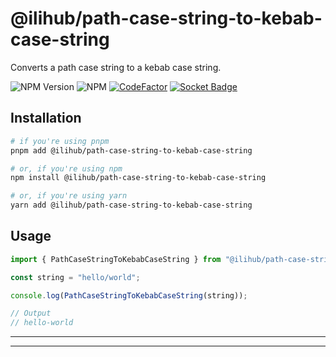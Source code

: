 # @ilihub/path-case-string-to-kebab-case-string

Converts a path case string to a kebab case string.

![NPM Version](https://img.shields.io/npm/v/%40ilihub%2Fpath-case-string-to-kebab-case-string?color=33cd56&logo=npm)
![NPM](https://img.shields.io/npm/l/%40ilihub%2Fpath-case-string-to-kebab-case-string)
[![CodeFactor](https://www.codefactor.io/repository/github/ilihub/npm/badge)](https://www.codefactor.io/repository/github/ilihub/npm)
[![Socket Badge](https://socket.dev/api/badge/npm/package/@ilihub/path-case-string-to-kebab-case-string)](https://socket.dev/npm/package/@ilihub/path-case-string-to-kebab-case-string)

## Installation

```bash
# if you're using pnpm
pnpm add @ilihub/path-case-string-to-kebab-case-string

# or, if you're using npm
npm install @ilihub/path-case-string-to-kebab-case-string

# or, if you're using yarn
yarn add @ilihub/path-case-string-to-kebab-case-string
```

## Usage

```javascript
import { PathCaseStringToKebabCaseString } from "@ilihub/path-case-string-to-kebab-case-string";

const string = "hello/world";

console.log(PathCaseStringToKebabCaseString(string));

// Output
// hello-world
```

---

<!-- sponsors_and_backers_section_start -->

<!-- sponsors_and_backers_section_end -->

---
